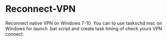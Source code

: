 # Reconnect-VPN
Reconnect native VPN on Windows 7-10.
You can to use taskschd.msc on Windows for launch .bat script and create task timing of check yours VPN connect.
